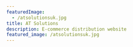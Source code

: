 ```yaml
---
featuredImage:
  - /atsolutionsuk.jpg
title: AT Solutions
description: E-commerce distribution website
featured_image: /atsolutionsuk.jpg
---
```


